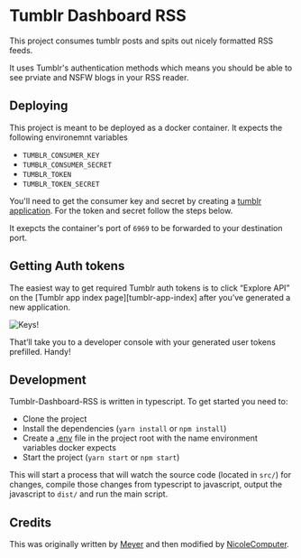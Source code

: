# Tumblr Dashboard RSS

This project consumes tumblr posts and spits out nicely formatted RSS feeds.

It uses Tumblr's authentication methods which means you should be able to see prviate and NSFW blogs in your RSS reader.

## Deploying

This project is meant to be deployed as a docker container. It expects the following environemnt variables

- `TUMBLR_CONSUMER_KEY`
- `TUMBLR_CONSUMER_SECRET`
- `TUMBLR_TOKEN`
- `TUMBLR_TOKEN_SECRET`

You'll need to get the consumer key and secret by creating a [tumblr application](https://www.tumblr.com/oauth/apps). For the token and secret follow the steps below.

It exepcts the container's port of `6969` to be forwarded to your destination port.


## Getting Auth tokens

The easiest way to get required Tumblr auth tokens is to click “Explore API” on the [Tumblr app index page][tumblr-app-index] after you’ve generated a new application.

![Keys!](README-generate-keys.png)

That’ll take you to a developer console with your generated user tokens prefilled. Handy!

## Development

Tumblr-Dashboard-RSS is written in typescript. To get started you need to:
- Clone the project
- Install the dependencies (`yarn install` or `npm install`)
- Create a [.env](https://www.npmjs.com/package/dotenv) file in the project root with the name environment variables docker expects
- Start the project (`yarn start` or `npm start`)

This will start a process that will watch the source code (located in `src/`) for changes, compile those changes from typescript to javascript, output the javascript to `dist/` and run the main script.

## Credits

This was originally written by [Meyer](https://github.com/meyer) and then modified by [NicoleComputer](https://github.com/meyer).